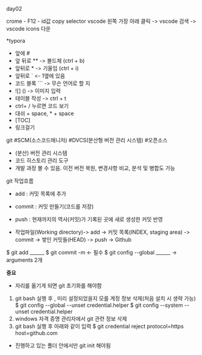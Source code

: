 day02

crome - F12 - id값 copy selector
vscode 왼쪽 가장 아래 클릭 -> vscode 검색 -> vscode icons 다운

*typora
- 앞에 #
- 앞 뒤로 ** -> 볼드체 (ctrl + b)
- 앞뒤로 * -> 기울임 (ctrl + i)
- 앞뒤로 ` <- 1옆에 있음
- 코드 블록 ``` -> 무슨 언어로 할 지
- ![] () -> 이미지 입력 
- 테이블 작성 -> ctrl + t
- ctrl+ / 누르면 코드 보기
- 대쉬 + space, * + space
- [TOC]
- 링크걸기 []()

git
#SCM(소스코드매니저) #DVCS(분산형 버전 관리 시스템) #오픈소스
- (분산) 버전 관리 시스템
- 코드 히스토리 관리 도구 
- 개발 과정 볼 수 있음. 이전 버전 복원, 변경사항 비교, 분석 및 병합도 가능

git 작업흐름
- add : 커밋 목록에 추가
- commit : 커밋 만들기(코드를 저장)
- push : 현재까지의 역사(커밋)가 기록된 곳에 새로 생성한 커밋 반영

- 작업파일(Working directory)-> add -> 커밋 목록(INDEX, staging area) -> commit -> 쌓인 커밋들(HEAD) -> push -> Github

$ git add ______ 
$ git commit -m <- 필수
$ git config --global ______ ->  arguments 2개

**중요**
- 자리를 옮기게 되면 git 초기화를 해야함
1. git bash 실행 후 , 미리 설정되었을지 모를 계정 정보 삭제(처음 설치 시 생략 가능)
$ git config --global --unset credential.helper
$ git config --system --unset credential.helper
2. windows 자격 증명 관리자에서 git 관련 정보 삭제
3. git bash 실행 후 아래와 같이 입력
$ git credential reject
protocol=https
host=github.com

- 진행하고 있는 폴더 안에서만 git init 해야됨